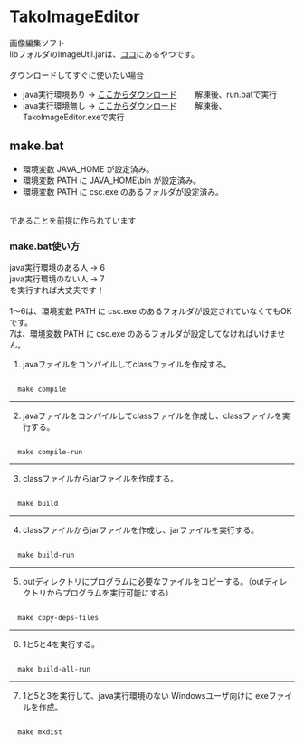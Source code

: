 # TakoImageEditor
画像編集ソフト<br>
libフォルダのImageUtil.jarは、<a href="https://github.com/2T-T2/ImageUtil/tree/main/out">ココ</a>にあるやつです。<br>
<br>
ダウンロードしてすぐに使いたい場合<br>
 - java実行環境あり → <a href="https://github.com/2T-T2/TakoImageEditor/releases/download/v1.0.0.0/doesnot-have-Java-Environment.zip">ここからダウンロード</a>
 　　解凍後、run.batで実行
 - java実行環境無し → <a href="https://github.com/2T-T2/TakoImageEditor/releases/download/v1.0.0.0/has-Java-Environment.zip">ここからダウンロード</a>
 　　解凍後、TakoImageEditor.exeで実行

## make.bat

 - 環境変数 JAVA_HOME が設定済み。
 - 環境変数 PATH に JAVA_HOME\\bin が設定済み。
 - 環境変数 PATH に csc.exe のあるフォルダが設定済み。
<br>
であることを前提に作られています
<br>

### make.bat使い方

java実行環境のある人 → 6<br>
java実行環境のない人 → 7<br>
を実行すれば大丈夫です！<br><br>
1～6は、環境変数 PATH に csc.exe のあるフォルダが設定されていなくてもOKです。<br>
7は、環境変数 PATH に csc.exe のあるフォルダが設定してなければいけません。
<br>

1. javaファイルをコンパイルしてclassファイルを作成する。
<code>  
  make compile
</code>
<hr>

2. javaファイルをコンパイルしてclassファイルを作成し、classファイルを実行する。
<code>
  make compile-run
</code>
<hr>

3. classファイルからjarファイルを作成する。
<code>
  make build
</code>
<hr>

4. classファイルからjarファイルを作成し、jarファイルを実行する。
<code>
  make build-run
</code>
<hr>

5. outディレクトリにプログラムに必要なファイルをコピーする。（outディレクトリからプログラムを実行可能にする）
<code>
  make copy-deps-files
</code>
<hr>

6. 1と5と4を実行する。
<code>
  make build-all-run
</code>
<hr>

7. 1と5と3を実行して、java実行環境のない Windowsユーザ向けに exeファイルを作成。
<code>
  make mkdist
</code>
